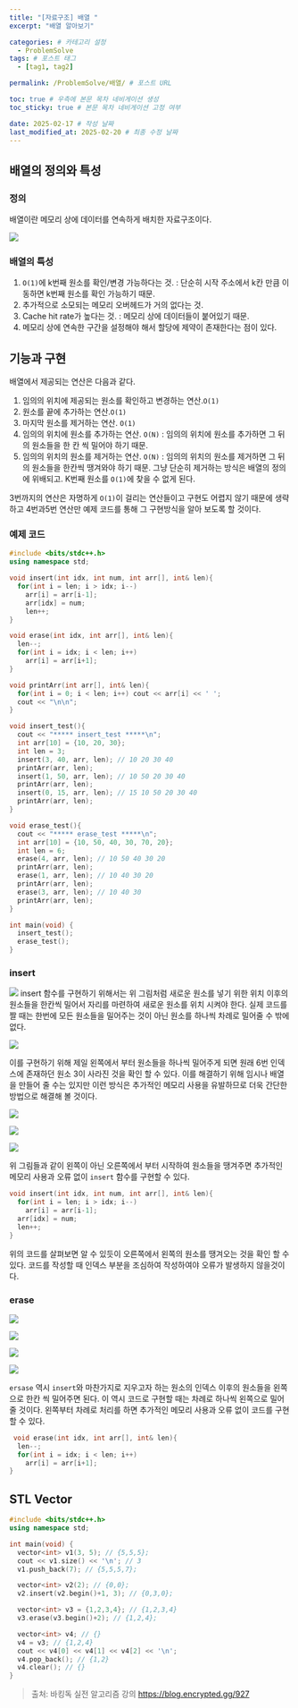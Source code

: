 ```yaml
---
title: "[자료구조] 배열 "
excerpt: "배열 알아보기"

categories: # 카테고리 설정
  - ProblemSolve
tags: # 포스트 태그
  - [tag1, tag2]

permalink: /ProblemSolve/배열/ # 포스트 URL

toc: true # 우측에 본문 목차 네비게이션 생성
toc_sticky: true # 본문 목차 네비게이션 고정 여부

date: 2025-02-17 # 작성 날짜
last_modified_at: 2025-02-20 # 최종 수정 날짜
---
```


## 배열의 정의와 특성

### 정의
배열이란 메모리 상에 데이터를 연속하게 배치한 자료구조이다.

![](https://velog.velcdn.com/images/gwoprk/post/8c96064a-8a6a-4438-bf29-bb6ebb5dd548/image.png)



### 배열의 특성
1. `O(1)`에 k번째 원소를 확인/변경 가능하다는 것.
: 단순히 시작 주소에서 k칸 만큼 이동하면 k번째 원소를 확인 가능하기 때문.
2. 추가적으로 소모되는 메모리 오버헤드가 거의 없다는 것.
3. Cache hit rate가 높다는 것.
: 메모리 상에 데이터들이 붙어있기 때문.
4. 메모리 상에 연속한 구간을 설정해야 해서 할당에 제약이 존재한다는 점이 있다.


## 기능과 구현

배열에서 제공되는 연산은 다음과 같다.

1. 임의의 위치에 제공되는 원소를 확인하고 변경하는 연산.`O(1)`
2. 원소를 끝에 추가하는 연산.`O(1)`
3. 마지막 원소를 제거하는 연산. `O(1)`
4. 임의의 위치에 원소를 추가하는 연산. `O(N)`
: 임의의 위치에 원소를 추가하면 그 뒤의 원소들을 한 칸 씩 밀어야 하기 때문.
5. 임의의 위치의 원소를 제거하는 연산. `O(N)`
: 임의의 위치의 원소를 제거하면 그 뒤의 원소들을 한칸씩 땡겨와야 하기 때문. 그냥 단순히 제거하는 방식은 배열의 정의에 위배되고. K번째 원소를 `O(1)`에 찾을 수 없게 된다.

3번까지의 연산은 자명하게 `O(1)`이 걸리는 연산들이고 구현도 어렵지 않기 때문에 생략하고 4번과5번 연산만 예제 코드를 통해 그 구현방식을 알아 보도록 할 것이다.

### 예제 코드
```c++
#include <bits/stdc++.h>
using namespace std;

void insert(int idx, int num, int arr[], int& len){
  for(int i = len; i > idx; i--)
    arr[i] = arr[i-1];
    arr[idx] = num;
    len++;
}

void erase(int idx, int arr[], int& len){
  len--;
  for(int i = idx; i < len; i++)
    arr[i] = arr[i+1];
}

void printArr(int arr[], int& len){
  for(int i = 0; i < len; i++) cout << arr[i] << ' ';
  cout << "\n\n";
}

void insert_test(){
  cout << "***** insert_test *****\n";
  int arr[10] = {10, 20, 30};
  int len = 3;
  insert(3, 40, arr, len); // 10 20 30 40
  printArr(arr, len);
  insert(1, 50, arr, len); // 10 50 20 30 40
  printArr(arr, len);
  insert(0, 15, arr, len); // 15 10 50 20 30 40
  printArr(arr, len);
}

void erase_test(){
  cout << "***** erase_test *****\n";
  int arr[10] = {10, 50, 40, 30, 70, 20};
  int len = 6;
  erase(4, arr, len); // 10 50 40 30 20
  printArr(arr, len);
  erase(1, arr, len); // 10 40 30 20
  printArr(arr, len);
  erase(3, arr, len); // 10 40 30
  printArr(arr, len);
}

int main(void) {
  insert_test();
  erase_test();
}
```

### insert

![](https://velog.velcdn.com/images/gwoprk/post/8efbfcc5-cfbb-49b4-9c96-099cf1222f89/image.png)
insert 함수를 구현하기 위해서는 위 그림처럼 새로운 원소를 넣기 위한 위치 이후의 원소들을 한칸씩 밀어서 자리를 마련하여 새로운 원소를 위치 시켜야 한다. 실제 코드를 짤 때는 한번에 모든 원소들을 밀어주는 것이 아닌 원소를 하나씩 차례로 밀어줄 수 밖에 없다.

![](https://velog.velcdn.com/images/gwoprk/post/f5a59ae7-a9f5-4b0e-b7f6-4c481c7f3888/image.png)

이를 구현하기 위해 제일 왼쪽에서 부터 원소들을 하나씩 밀어주게 되면 원래 6번 인덱스에 존재하던 원소 3이 사라진 것을 확인 할 수 있다. 이를 해결하기 위해 임시나 배열을 만들어 줄 수는 있지만 이런 방식은 추가적인 메모리 사용을 유발하므로 더욱 간단한 방법으로 해결해 볼 것이다.

![](https://velog.velcdn.com/images/gwoprk/post/972801a3-e672-42c3-be98-c6b946f37809/image.png)

![](https://velog.velcdn.com/images/gwoprk/post/6fab8f6d-0508-4758-bebb-78bfe22d9ecf/image.png)

![](https://velog.velcdn.com/images/gwoprk/post/36dd44b6-5dfd-4d61-92ef-23c29a0a0ace/image.png)

위 그림들과 같이 왼쪽이 아닌 오른쪽에서 부터 시작하여 원소들을 땡겨주면 추가적인 메모리 사용과 오류 없이 `insert` 함수를 구현할 수 있다.

```c++
void insert(int idx, int num, int arr[], int& len){
  for(int i = len; i > idx; i--)
    arr[i] = arr[i-1];
  arr[idx] = num;
  len++;
}
```

위의 코드를 살펴보면 알 수 있듯이 오른쪽에서 왼쪽의 원소를 땡겨오는 것을 확인 할 수 있다. 코드를 작성할 때 인덱스 부분을 조심하여 작성하여야 오류가 발생하지 않을것이다.

### erase

![](https://velog.velcdn.com/images/gwoprk/post/7a6d0fc8-2926-4b09-bd9c-13a5608fbfd0/image.png)

![](https://velog.velcdn.com/images/gwoprk/post/ebc71c47-fa68-484a-997f-209c983b52a4/image.png)

![](https://velog.velcdn.com/images/gwoprk/post/5ca2a7d2-3c6c-40a9-adc5-c6ebb741eeac/image.png)

![](https://velog.velcdn.com/images/gwoprk/post/ba84a37d-13aa-40b9-bf11-98c6964e6af8/image.png)


`ersase` 역시 `insert`와 마찬가지로 지우고자 하는 원소의 인덱스 이후의 원소들을 왼쪽으로 한칸 씩 밀어주면 된다. 이 역시 코드로 구현할 때는 차례로 하나씩 왼쪽으로 밀어 줄 것이다. 왼쪽부터 차례로 처리를 하면 추가적인 메모리 사용과 오류 없이 코드를 구현할 수 있다.

```c++
 void erase(int idx, int arr[], int& len){
  len--;
  for(int i = idx; i < len; i++)
    arr[i] = arr[i+1];
}
```

## STL Vector
```c++
#include <bits/stdc++.h>
using namespace std;

int main(void) {
  vector<int> v1(3, 5); // {5,5,5};
  cout << v1.size() << '\n'; // 3
  v1.push_back(7); // {5,5,5,7};

  vector<int> v2(2); // {0,0};
  v2.insert(v2.begin()+1, 3); // {0,3,0};

  vector<int> v3 = {1,2,3,4}; // {1,2,3,4}
  v3.erase(v3.begin()+2); // {1,2,4};

  vector<int> v4; // {}
  v4 = v3; // {1,2,4}
  cout << v4[0] << v4[1] << v4[2] << '\n';
  v4.pop_back(); // {1,2}
  v4.clear(); // {}
}
```


> 출처: 바킹독 실전 알고리즘 강의 https://blog.encrypted.gg/927
